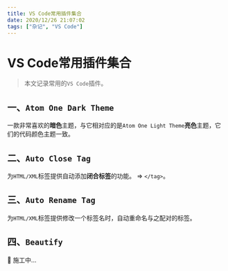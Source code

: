 ```yaml
---
title: VS Code常用插件集合
date: 2020/12/26 21:07:02
tags: ["杂记", "VS Code"]
---
```


# VS Code常用插件集合

<ClientOnly>
  <display-bar :displayData="$frontmatter"></display-bar>
</ClientOnly>

> 本文记录常用的`VS Code`插件。

## 一、`Atom One Dark Theme`

一款非常喜欢的**暗色**主题，与它相对应的是`Atom One Light Theme`**亮色**主题，它们的代码颜色主题一致。

## 二、`Auto Close Tag`

为`HTML/XML`标签提供自动添加**闭合标签**的功能。 => `</tag>`。

## 三、`Auto Rename Tag`

为`HTML/XML`标签提供修改一个标签名时，自动重命名与之配对的标签。

## 四、`Beautify`



🚧 施工中...
